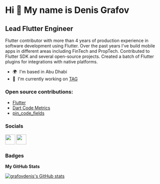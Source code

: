 Hi 👋 My name is Denis Grafov
=============================

Lead Flutter Engineer
---------------------

Flutter contributor with more than 4 years of production experience in software development using Flutter. Over the past years I've build mobile apps in different areas including FinTech and PropTech. Contributed to Flutter SDK and several open-source projects. Created a batch of Flutter plugins for integrations with native platforms.

* 🌍  I'm based in Abu Dhabi
* 🚀  I'm currently working on [TAG](http://www.ycombinator.com/companies/tag)

### Open source contributions:

* [Flutter](https://github.com/flutter/flutter/pulls/grafovdenis)
* [Dart Code Metrics](https://github.com/dart-code-checker/dart-code-metrics/pulls/grafovdenis)
* [pin_code_fields](https://github.com/adar2378/pin_code_fields/pulls/grafovdenis)

### Socials

<p align="left"> <a href="https://www.github.com/grafovdenis" target="_blank" rel="noreferrer"><img src="https://raw.githubusercontent.com/danielcranney/readme-generator/main/public/icons/socials/github.svg" width="32" height="32" /></a> <a href="https://www.linkedin.com/in/denis-grafov" target="_blank" rel="noreferrer"><img src="https://raw.githubusercontent.com/danielcranney/readme-generator/main/public/icons/socials/linkedin.svg" width="32" height="32" /></a></p>

### Badges

<b>My GitHub Stats</b>

<a href="http://www.github.com/grafovdenis"><img src="https://github-readme-stats.vercel.app/api?username=grafovdenis&show_icons=true&hide=&count_private=true&title_color=0891b2&text_color=ffffff&icon_color=0891b2&bg_color=1c1917&hide_border=true&show_icons=true" alt="grafovdenis's GitHub stats" /></a>

